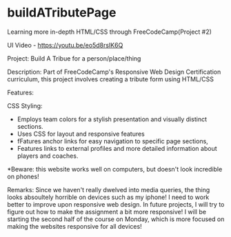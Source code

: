 # buildATributePage
Learning more in-depth HTML/CSS through FreeCodeCamp(Project #2)


UI Video - https://youtu.be/eo5d8rsIK6Q

Project: Build A Tribue for a person/place/thing

Description: Part of FreeCodeCamp's Responsive Web Design Certification curriculum, this project involves creating a tribute form using HTML/CSS

Features: 
  
  CSS Styling:
  - Employs team colors for a stylish presentation and visually distinct sections.
  - Uses CSS for layout and responsive features
  - fFatures anchor links for easy navigation to specific page sections,
  - Features links to external profiles and more detailed information about players and coaches.

*Beware: this website works well on computers, but doesn't look incredible on phones!

Remarks: Since we haven't really dwelved into media queries, the thing looks absoultely horrible on devices such as my iphone! I need to work better to improve upon responsive web design. In future projects, I will try to figure out how to make the assignment a bit more responsive! I will be starting the second half of the course on Monday, which is more focused on making the websites responsive for all devices!


